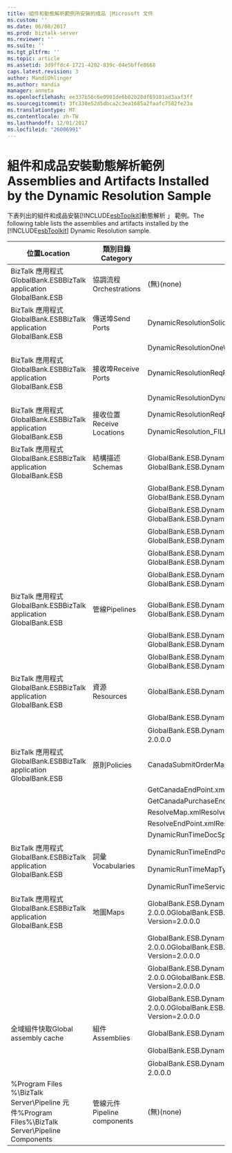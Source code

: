 ```yaml
---
title: 組件和動態解析範例所安裝的成品 |Microsoft 文件
ms.custom: ''
ms.date: 06/08/2017
ms.prod: biztalk-server
ms.reviewer: ''
ms.suite: ''
ms.tgt_pltfrm: ''
ms.topic: article
ms.assetid: 3d9ffdc4-1721-4202-839c-04e5bffe8668
caps.latest.revision: 3
author: MandiOhlinger
ms.author: mandia
manager: anneta
ms.openlocfilehash: ee337b56c6e0901de6b02b28df69101ad3aaf3ff
ms.sourcegitcommit: 3fc338e52d5dbca2c3ea1685a2faafc7582fe23a
ms.translationtype: MT
ms.contentlocale: zh-TW
ms.lasthandoff: 12/01/2017
ms.locfileid: "26006991"
---
```

# <a name="assemblies-and-artifacts-installed-by-the-dynamic-resolution-sample"></a><span data-ttu-id="7669d-102">組件和成品安裝動態解析範例</span><span class="sxs-lookup"><span data-stu-id="7669d-102">Assemblies and Artifacts Installed by the Dynamic Resolution Sample</span></span>
<span data-ttu-id="7669d-103">下表列出的組件和成品安裝[!INCLUDE[esbToolkit](../includes/esbtoolkit-md.md)]動態解析 」 範例。</span><span class="sxs-lookup"><span data-stu-id="7669d-103">The following table lists the assemblies and artifacts installed by the [!INCLUDE[esbToolkit](../includes/esbtoolkit-md.md)] Dynamic Resolution sample.</span></span>  
  
|<span data-ttu-id="7669d-104">位置</span><span class="sxs-lookup"><span data-stu-id="7669d-104">Location</span></span>|<span data-ttu-id="7669d-105">類別目錄</span><span class="sxs-lookup"><span data-stu-id="7669d-105">Category</span></span>|<span data-ttu-id="7669d-106">名稱和版本的元件</span><span class="sxs-lookup"><span data-stu-id="7669d-106">Name and version of the component</span></span>|  
|--------------|--------------|---------------------------------------|  
|<span data-ttu-id="7669d-107">BizTalk 應用程式 GlobalBank.ESB</span><span class="sxs-lookup"><span data-stu-id="7669d-107">BizTalk application GlobalBank.ESB</span></span>|<span data-ttu-id="7669d-108">協調流程</span><span class="sxs-lookup"><span data-stu-id="7669d-108">Orchestrations</span></span>|<span data-ttu-id="7669d-109">(無)</span><span class="sxs-lookup"><span data-stu-id="7669d-109">(none)</span></span>|  
|<span data-ttu-id="7669d-110">BizTalk 應用程式 GlobalBank.ESB</span><span class="sxs-lookup"><span data-stu-id="7669d-110">BizTalk application GlobalBank.ESB</span></span>|<span data-ttu-id="7669d-111">傳送埠</span><span class="sxs-lookup"><span data-stu-id="7669d-111">Send Ports</span></span>|<span data-ttu-id="7669d-112">DynamicResolutionSolicitResp</span><span class="sxs-lookup"><span data-stu-id="7669d-112">DynamicResolutionSolicitResp</span></span>|  
|||<span data-ttu-id="7669d-113">DynamicResolutionOneWay</span><span class="sxs-lookup"><span data-stu-id="7669d-113">DynamicResolutionOneWay</span></span>|  
|<span data-ttu-id="7669d-114">BizTalk 應用程式 GlobalBank.ESB</span><span class="sxs-lookup"><span data-stu-id="7669d-114">BizTalk application GlobalBank.ESB</span></span>|<span data-ttu-id="7669d-115">接收埠</span><span class="sxs-lookup"><span data-stu-id="7669d-115">Receive Ports</span></span>|<span data-ttu-id="7669d-116">DynamicResolutionReqResp</span><span class="sxs-lookup"><span data-stu-id="7669d-116">DynamicResolutionReqResp</span></span>|  
|||<span data-ttu-id="7669d-117">DynamicResolution</span><span class="sxs-lookup"><span data-stu-id="7669d-117">DynamicResolution</span></span>|  
|<span data-ttu-id="7669d-118">BizTalk 應用程式 GlobalBank.ESB</span><span class="sxs-lookup"><span data-stu-id="7669d-118">BizTalk application GlobalBank.ESB</span></span>|<span data-ttu-id="7669d-119">接收位置</span><span class="sxs-lookup"><span data-stu-id="7669d-119">Receive Locations</span></span>|<span data-ttu-id="7669d-120">DynamicResolutionReqResp_SOAP</span><span class="sxs-lookup"><span data-stu-id="7669d-120">DynamicResolutionReqResp_SOAP</span></span><br /><br /> <span data-ttu-id="7669d-121">DynamicResolution_FILE</span><span class="sxs-lookup"><span data-stu-id="7669d-121">DynamicResolution_FILE</span></span>|  
|<span data-ttu-id="7669d-122">BizTalk 應用程式 GlobalBank.ESB</span><span class="sxs-lookup"><span data-stu-id="7669d-122">BizTalk application GlobalBank.ESB</span></span>|<span data-ttu-id="7669d-123">結構描述</span><span class="sxs-lookup"><span data-stu-id="7669d-123">Schemas</span></span>|<span data-ttu-id="7669d-124">GlobalBank.ESB.DynamicResolution.Schemas.CNPurchaseOrderResponse 2.0.0.0 版</span><span class="sxs-lookup"><span data-stu-id="7669d-124">GlobalBank.ESB.DynamicResolution.Schemas.CNPurchaseOrderResponse Version 2.0.0.0</span></span>|  
|||<span data-ttu-id="7669d-125">GlobalBank.ESB.DynamicResolution.Schemas.NAOrderDoc 2.0.0.0 版</span><span class="sxs-lookup"><span data-stu-id="7669d-125">GlobalBank.ESB.DynamicResolution.Schemas.NAOrderDoc Version 2.0.0.0</span></span>|  
|||<span data-ttu-id="7669d-126">GlobalBank.ESB.DynamicResolution.Schemas.NAOrderResponse 2.0.0.0 版</span><span class="sxs-lookup"><span data-stu-id="7669d-126">GlobalBank.ESB.DynamicResolution.Schemas.NAOrderResponse Version 2.0.0.0</span></span>|  
|||<span data-ttu-id="7669d-127">GlobalBank.ESB.DynamicResolution.Schemas.CNOrderDoc 2.0.0.0 版</span><span class="sxs-lookup"><span data-stu-id="7669d-127">GlobalBank.ESB.DynamicResolution.Schemas.CNOrderDoc Version 2.0.0.0</span></span>|  
|||<span data-ttu-id="7669d-128">GlobalBank.ESB.DynamicResolution.Schemas.CNOrderResponse 2.0.0.0 版</span><span class="sxs-lookup"><span data-stu-id="7669d-128">GlobalBank.ESB.DynamicResolution.Schemas.CNOrderResponse Version 2.0.0.0</span></span>|  
|||<span data-ttu-id="7669d-129">GlobalBank.ESB.DynamicResolution.Schemas.CNPurchaseOrderDoc 2.0.0.0 版</span><span class="sxs-lookup"><span data-stu-id="7669d-129">GlobalBank.ESB.DynamicResolution.Schemas.CNPurchaseOrderDoc Version 2.0.0.0</span></span>|  
|<span data-ttu-id="7669d-130">BizTalk 應用程式 GlobalBank.ESB</span><span class="sxs-lookup"><span data-stu-id="7669d-130">BizTalk application GlobalBank.ESB</span></span>|<span data-ttu-id="7669d-131">管線</span><span class="sxs-lookup"><span data-stu-id="7669d-131">Pipelines</span></span>|<span data-ttu-id="7669d-132">GlobalBank.ESB.DynamicResolution.Pipelines.ESBReceiveSendXMLXML 2.0.0.0 版</span><span class="sxs-lookup"><span data-stu-id="7669d-132">GlobalBank.ESB.DynamicResolution.Pipelines.ESBReceiveSendXMLXML Version 2.0.0.0</span></span>|  
|||<span data-ttu-id="7669d-133">GlobalBank.ESB.DynamicResolution.Pipelines.ESBReceiveXML 2.0.0.0 版</span><span class="sxs-lookup"><span data-stu-id="7669d-133">GlobalBank.ESB.DynamicResolution.Pipelines.ESBReceiveXML Version 2.0.0.0</span></span>|  
|||<span data-ttu-id="7669d-134">GlobalBank.ESB.DynamicResolution.Pipelines.ESBPassThrough 2.0.0.0 版</span><span class="sxs-lookup"><span data-stu-id="7669d-134">GlobalBank.ESB.DynamicResolution.Pipelines.ESBPassThrough Version 2.0.0.0</span></span>|  
|<span data-ttu-id="7669d-135">BizTalk 應用程式 GlobalBank.ESB</span><span class="sxs-lookup"><span data-stu-id="7669d-135">BizTalk application GlobalBank.ESB</span></span>|<span data-ttu-id="7669d-136">資源</span><span class="sxs-lookup"><span data-stu-id="7669d-136">Resources</span></span>|<span data-ttu-id="7669d-137">GlobalBank.ESB.DynamicResolution.Pipelines 2.0.0.0 版</span><span class="sxs-lookup"><span data-stu-id="7669d-137">GlobalBank.ESB.DynamicResolution.Pipelines Version 2.0.0.0</span></span>|  
|||<span data-ttu-id="7669d-138">GlobalBank.ESB.DynamicResolution.Schemas 2.0.0.0 版</span><span class="sxs-lookup"><span data-stu-id="7669d-138">GlobalBank.ESB.DynamicResolution.Schemas Version 2.0.0.0</span></span>|  
|||<span data-ttu-id="7669d-139">GlobalBank.ESB.DynamicResolution.Transforms 2.0.0.0 版</span><span class="sxs-lookup"><span data-stu-id="7669d-139">GlobalBank.ESB.DynamicResolution.Transforms Version 2.0.0.0</span></span>|  
|<span data-ttu-id="7669d-140">BizTalk 應用程式 GlobalBank.ESB</span><span class="sxs-lookup"><span data-stu-id="7669d-140">BizTalk application GlobalBank.ESB</span></span>|<span data-ttu-id="7669d-141">原則</span><span class="sxs-lookup"><span data-stu-id="7669d-141">Policies</span></span>|<span data-ttu-id="7669d-142">CanadaSubmitOrderMaps.xml</span><span class="sxs-lookup"><span data-stu-id="7669d-142">CanadaSubmitOrderMaps.xml</span></span>|  
|||<span data-ttu-id="7669d-143">GetCanadaEndPoint.xml</span><span class="sxs-lookup"><span data-stu-id="7669d-143">GetCanadaEndPoint.xml</span></span>|  
|||<span data-ttu-id="7669d-144">GetCanadaPurchaseEndPoint.xml</span><span class="sxs-lookup"><span data-stu-id="7669d-144">GetCanadaPurchaseEndPoint.xml</span></span>|  
|||<span data-ttu-id="7669d-145">ResolveMap.xml</span><span class="sxs-lookup"><span data-stu-id="7669d-145">ResolveMap.xml</span></span>|  
|||<span data-ttu-id="7669d-146">ResolveEndPoint.xml</span><span class="sxs-lookup"><span data-stu-id="7669d-146">ResolveEndPoint.xml</span></span>|  
|<span data-ttu-id="7669d-147">BizTalk 應用程式 GlobalBank.ESB</span><span class="sxs-lookup"><span data-stu-id="7669d-147">BizTalk application GlobalBank.ESB</span></span>|<span data-ttu-id="7669d-148">詞彙</span><span class="sxs-lookup"><span data-stu-id="7669d-148">Vocabularies</span></span>|<span data-ttu-id="7669d-149">DynamicRunTimeDocSpecs.xml</span><span class="sxs-lookup"><span data-stu-id="7669d-149">DynamicRunTimeDocSpecs.xml</span></span><br /><br /> <span data-ttu-id="7669d-150">DynamicRunTimeEndPoints.xml</span><span class="sxs-lookup"><span data-stu-id="7669d-150">DynamicRunTimeEndPoints.xml</span></span><br /><br /> <span data-ttu-id="7669d-151">DynamicRunTimeMapTypes.xml</span><span class="sxs-lookup"><span data-stu-id="7669d-151">DynamicRunTimeMapTypes.xml</span></span><br /><br /> <span data-ttu-id="7669d-152">DynamicRunTimeServiceActions.xml</span><span class="sxs-lookup"><span data-stu-id="7669d-152">DynamicRunTimeServiceActions.xml</span></span>|  
|<span data-ttu-id="7669d-153">BizTalk 應用程式 GlobalBank.ESB</span><span class="sxs-lookup"><span data-stu-id="7669d-153">BizTalk application GlobalBank.ESB</span></span>|<span data-ttu-id="7669d-154">地圖</span><span class="sxs-lookup"><span data-stu-id="7669d-154">Maps</span></span>|<span data-ttu-id="7669d-155">GlobalBank.ESB.DynamicResolution.Transforms.SubmitPurchaseOrderResponseCN_To_SubmitOrderResponseNA 版本 = 2.0.0.0</span><span class="sxs-lookup"><span data-stu-id="7669d-155">GlobalBank.ESB.DynamicResolution.Transforms.SubmitPurchaseOrderResponseCN_To_SubmitOrderResponseNA Version=2.0.0.0</span></span>|  
|||<span data-ttu-id="7669d-156">GlobalBank.ESB.DynamicResolution.Transforms.SubmitOrderRequestNA_To_SubmitOrderRequestCN 版本 = 2.0.0.0</span><span class="sxs-lookup"><span data-stu-id="7669d-156">GlobalBank.ESB.DynamicResolution.Transforms.SubmitOrderRequestNA_To_SubmitOrderRequestCN Version=2.0.0.0</span></span>|  
|||<span data-ttu-id="7669d-157">GlobalBank.ESB.DynamicResolution.Transforms.SubmitOrderRequestNA_To_SubmitPurchaseOrderRequestCN 版本 = 2.0.0.0</span><span class="sxs-lookup"><span data-stu-id="7669d-157">GlobalBank.ESB.DynamicResolution.Transforms.SubmitOrderRequestNA_To_SubmitPurchaseOrderRequestCN Version=2.0.0.0</span></span>|  
|||<span data-ttu-id="7669d-158">GlobalBank.ESB.DynamicResolution.Transforms.SubmitOrderResponseCN_To_SubmitOrderResponseNA 版本 = 2.0.0.0</span><span class="sxs-lookup"><span data-stu-id="7669d-158">GlobalBank.ESB.DynamicResolution.Transforms.SubmitOrderResponseCN_To_SubmitOrderResponseNA Version=2.0.0.0</span></span>|  
|<span data-ttu-id="7669d-159">全域組件快取</span><span class="sxs-lookup"><span data-stu-id="7669d-159">Global assembly cache</span></span>|<span data-ttu-id="7669d-160">組件</span><span class="sxs-lookup"><span data-stu-id="7669d-160">Assemblies</span></span>|<span data-ttu-id="7669d-161">GlobalBank.ESB.DynamicResolution.Pipelines 2.0.0.0 版</span><span class="sxs-lookup"><span data-stu-id="7669d-161">GlobalBank.ESB.DynamicResolution.Pipelines Version 2.0.0.0</span></span>|  
|||<span data-ttu-id="7669d-162">GlobalBank.ESB.DynamicResolution.Schemas 2.0.0.0 版</span><span class="sxs-lookup"><span data-stu-id="7669d-162">GlobalBank.ESB.DynamicResolution.Schemas Version 2.0.0.0</span></span>|  
|||<span data-ttu-id="7669d-163">GlobalBank.ESB.DynamicResolution.Transforms 2.0.0.0 版</span><span class="sxs-lookup"><span data-stu-id="7669d-163">GlobalBank.ESB.DynamicResolution.Transforms Version 2.0.0.0</span></span>|  
|<span data-ttu-id="7669d-164">%Program Files %\\BizTalk Server\Pipeline 元件</span><span class="sxs-lookup"><span data-stu-id="7669d-164">%Program Files%\\BizTalk Server\Pipeline Components</span></span>|<span data-ttu-id="7669d-165">管線元件</span><span class="sxs-lookup"><span data-stu-id="7669d-165">Pipeline components</span></span>|<span data-ttu-id="7669d-166">(無)</span><span class="sxs-lookup"><span data-stu-id="7669d-166">(none)</span></span>|